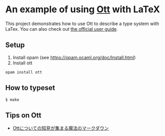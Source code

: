 # An example of using [Ott](https://github.com/ott-lang/ott) with LaTeX
This project demonstrates how to use Ott to describe a type system with LaTex. You can also check out [the official user guide](https://www.cl.cam.ac.uk/~pes20/ott/top2.html).

## Setup
1. Install opam (see https://opam.ocaml.org/doc/Install.html)
2. Install ott
```
opam install ott
```

## How to typeset

```console
$ make
```

## Tips on Ott
* [Ottについての知見が集まる魔法のマークダウン](https://hackmd.io/@ymurase/Hko8wIFRC/edit)
